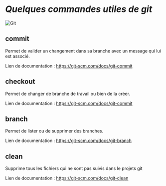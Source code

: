 # *Quelques commandes utiles de git*
![Git](https://upload.wikimedia.org/wikipedia/commons/thumb/e/e0/Git-logo.svg/512px-Git-logo.svg.png)


## commit

Permet de valider un changement dans sa branche avec un message qui lui est associé.

Lien de documentation : https://git-scm.com/docs/git-commit

## checkout

Permet de changer de branche de travail ou bien de la créer.

Lien de documentation : https://git-scm.com/docs/git-commit

## branch

Permet de lister ou de supprimer des branches.

Lien de documentation : https://git-scm.com/docs/git-branch


## clean

Supprime tous les fichiers qui ne sont pas suivis dans le projets git

Lien de documentation : https://git-scm.com/docs/git-clean
